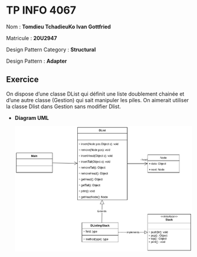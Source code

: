 # TP INFO 4067

Nom : **Tomdieu TchadieuKo Ivan Gottfried**

Matricule : **20U2947**

Design Pattern Category : **Structural**

Design Pattern : **Adapter**

## Exercice

On dispose d’une classe DList qui définit une liste doublement chainée et
d’une autre classe (Gestion) qui sait manipuler les piles. On aimerait
utiliser la classe Dlist dans Gestion sans modifier Dlist.

- **Diagram UML**

    ![Image Du Diagram UML](./diagram.png "UML Class Diagram")